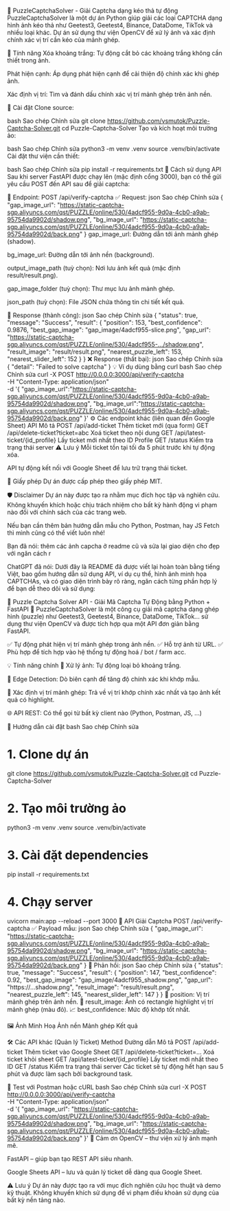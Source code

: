 🧩 PuzzleCaptchaSolver - Giải Captcha dạng kéo thả tự động
PuzzleCaptchaSolver là một dự án Python giúp giải các loại CAPTCHA dạng hình ảnh kéo thả như Geetest3, Geetest4, Binance, DataDome, TikTok và nhiều loại khác. Dự án sử dụng thư viện OpenCV để xử lý ảnh và xác định chính xác vị trí cần kéo của mảnh ghép.

🎯 Tính năng
Xóa khoảng trắng: Tự động cắt bỏ các khoảng trắng không cần thiết trong ảnh.

Phát hiện cạnh: Áp dụng phát hiện cạnh để cải thiện độ chính xác khi ghép ảnh.

Xác định vị trí: Tìm và đánh dấu chính xác vị trí mảnh ghép trên ảnh nền.

🚀 Cài đặt
Clone source:

bash
Sao chép
Chỉnh sửa
git clone https://github.com/vsmutok/Puzzle-Captcha-Solver.git
cd Puzzle-Captcha-Solver
Tạo và kích hoạt môi trường ảo:

bash
Sao chép
Chỉnh sửa
python3 -m venv .venv
source .venv/bin/activate
Cài đặt thư viện cần thiết:

bash
Sao chép
Chỉnh sửa
pip install -r requirements.txt
🧠 Cách sử dụng API
Sau khi server FastAPI được chạy lên (mặc định cổng 3000), bạn có thể gửi yêu cầu POST đến API sau để giải captcha:

📮 Endpoint: POST /api/verify-captcha
✅ Request:
json
Sao chép
Chỉnh sửa
{
  "gap_image_url": "https://static-captcha-sgp.aliyuncs.com/qst/PUZZLE/online/530/4adcf955-9d0a-4cb0-a9ab-95754da9902d/shadow.png",
  "bg_image_url": "https://static-captcha-sgp.aliyuncs.com/qst/PUZZLE/online/530/4adcf955-9d0a-4cb0-a9ab-95754da9902d/back.png"
}
gap_image_url: Đường dẫn tới ảnh mảnh ghép (shadow).

bg_image_url: Đường dẫn tới ảnh nền (background).

output_image_path (tuỳ chọn): Nơi lưu ảnh kết quả (mặc định result/result.png).

gap_image_folder (tuỳ chọn): Thư mục lưu ảnh mảnh ghép.

json_path (tuỳ chọn): File JSON chứa thông tin chi tiết kết quả.

🔁 Response (thành công):
json
Sao chép
Chỉnh sửa
{
  "status": true,
  "message": "Success",
  "result": {
    "position": 153,
    "best_confidence": 0.9876,
    "best_gap_image": "gap_image/4adcf955-slice.png",
    "gap_url": "https://static-captcha-sgp.aliyuncs.com/qst/PUZZLE/online/530/4adcf955-.../shadow.png",
    "result_image": "result/result.png",
    "nearest_puzzle_left": 153,
    "nearest_slider_left": 152
  }
}
❌ Response (thất bại):
json
Sao chép
Chỉnh sửa
{
  "detail": "Failed to solve captcha"
}
💡 Ví dụ dùng bằng curl
bash
Sao chép
Chỉnh sửa
curl -X POST http://0.0.0.0:3000/api/verify-captcha \
-H "Content-Type: application/json" \
-d '{
  "gap_image_url":"https://static-captcha-sgp.aliyuncs.com/qst/PUZZLE/online/530/4adcf955-9d0a-4cb0-a9ab-95754da9902d/shadow.png",
  "bg_image_url":"https://static-captcha-sgp.aliyuncs.com/qst/PUZZLE/online/530/4adcf955-9d0a-4cb0-a9ab-95754da9902d/back.png"
}'
⚙ Các endpoint khác (liên quan đến Google Sheet)
API	Mô tả
POST /api/add-ticket	Thêm ticket mới (qua form)
GET /api/delete-ticket?ticket=abc	Xoá ticket theo nội dung
GET /api/latest-ticket/{id_profile}	Lấy ticket mới nhất theo ID Profile
GET /status	Kiểm tra trạng thái server
⚠️ Lưu ý
Mỗi ticket tồn tại tối đa 5 phút trước khi tự động xóa.

API tự động kết nối với Google Sheet để lưu trữ trạng thái ticket.

📄 Giấy phép
Dự án được cấp phép theo giấy phép MIT.

🛡️ Disclaimer
Dự án này được tạo ra nhằm mục đích học tập và nghiên cứu. Không khuyến khích hoặc chịu trách nhiệm cho bất kỳ hành động vi phạm nào đối với chính sách của các trang web.

Nếu bạn cần thêm bản hướng dẫn mẫu cho Python, Postman, hay JS Fetch thì mình cũng có thể viết luôn nhé!







Bạn đã nói:
thêm các ảnh capcha ở readme cũ và sửa lại giao diện cho đẹp với ngăn cách r


ChatGPT đã nói:
Dưới đây là README đã được viết lại hoàn toàn bằng tiếng Việt, bao gồm hướng dẫn sử dụng API, ví dụ cụ thể, hình ảnh minh họa CAPTCHAs, và có giao diện trình bày rõ ràng, ngăn cách từng phần hợp lý để bạn dễ theo dõi và sử dụng:

🎯 Puzzle Captcha Solver API - Giải Mã Captcha Tự Động bằng Python + FastAPI 🧩
PuzzleCaptchaSolver là một công cụ giải mã captcha dạng ghép hình (puzzle) như Geetest3, Geetest4, Binance, DataDome, TikTok... sử dụng thư viện OpenCV và được tích hợp qua một API đơn giản bằng FastAPI.

✅ Tự động phát hiện vị trí mảnh ghép trong ảnh nền.
✅ Hỗ trợ ảnh từ URL.
✅ Phù hợp để tích hợp vào hệ thống tự động hoá / bot / farm acc.

💡 Tính năng chính
🧼 Xử lý ảnh: Tự động loại bỏ khoảng trắng.

🧠 Edge Detection: Dò biên cạnh để tăng độ chính xác khi khớp mẫu.

🎯 Xác định vị trí mảnh ghép: Trả về vị trí khớp chính xác nhất và tạo ảnh kết quả có highlight.

🌐 API REST: Có thể gọi từ bất kỳ client nào (Python, Postman, JS, ...)

🚀 Hướng dẫn cài đặt
bash
Sao chép
Chỉnh sửa
# 1. Clone dự án
git clone https://github.com/vsmutok/Puzzle-Captcha-Solver.git
cd Puzzle-Captcha-Solver

# 2. Tạo môi trường ảo
python3 -m venv .venv
source .venv/bin/activate

# 3. Cài đặt dependencies
pip install -r requirements.txt

# 4. Chạy server
uvicorn main:app --reload --port 3000
📡 API Giải Captcha
POST /api/verify-captcha
✅ Payload mẫu:
json
Sao chép
Chỉnh sửa
{
  "gap_image_url": "https://static-captcha-sgp.aliyuncs.com/qst/PUZZLE/online/530/4adcf955-9d0a-4cb0-a9ab-95754da9902d/shadow.png",
  "bg_image_url": "https://static-captcha-sgp.aliyuncs.com/qst/PUZZLE/online/530/4adcf955-9d0a-4cb0-a9ab-95754da9902d/back.png"
}
🔁 Phản hồi:
json
Sao chép
Chỉnh sửa
{
  "status": true,
  "message": "Success",
  "result": {
    "position": 147,
    "best_confidence": 0.92,
    "best_gap_image": "gap_image/4adcf955_shadow.png",
    "gap_url": "https://...shadow.png",
    "result_image": "result/result.png",
    "nearest_puzzle_left": 145,
    "nearest_slider_left": 147
  }
}
📌 position: Vị trí mảnh ghép trên ảnh nền.
📸 result_image: Ảnh có rectangle highlight vị trí mảnh ghép (màu đỏ).
📈 best_confidence: Mức độ khớp tốt nhất.

🖼️ Ảnh Minh Hoạ
Ảnh nền	Mảnh ghép	Kết quả
		
🛠️ Các API khác (Quản lý Ticket)
Method	Đường dẫn	Mô tả
POST	/api/add-ticket	Thêm ticket vào Google Sheet
GET	/api/delete-ticket?ticket=...	Xoá ticket khỏi sheet
GET	/api/latest-ticket/{id_profile}	Lấy ticket mới nhất theo ID
GET	/status	Kiểm tra trạng thái server
Các ticket sẽ tự động hết hạn sau 5 phút và được làm sạch bởi background task.

🧪 Test với Postman hoặc cURL
bash
Sao chép
Chỉnh sửa
curl -X POST http://0.0.0.0:3000/api/verify-captcha \
  -H "Content-Type: application/json" \
  -d '{
    "gap_image_url": "https://static-captcha-sgp.aliyuncs.com/qst/PUZZLE/online/530/4adcf955-9d0a-4cb0-a9ab-95754da9902d/shadow.png",
    "bg_image_url": "https://static-captcha-sgp.aliyuncs.com/qst/PUZZLE/online/530/4adcf955-9d0a-4cb0-a9ab-95754da9902d/back.png"
}'
🤝 Cảm ơn
OpenCV – thư viện xử lý ảnh mạnh mẽ.

FastAPI – giúp bạn tạo REST API siêu nhanh.

Google Sheets API – lưu và quản lý ticket dễ dàng qua Google Sheet.

⚠️ Lưu ý
Dự án này được tạo ra với mục đích nghiên cứu học thuật và demo kỹ thuật.
Không khuyến khích sử dụng để vi phạm điều khoản sử dụng của bất kỳ nền tảng nào.
